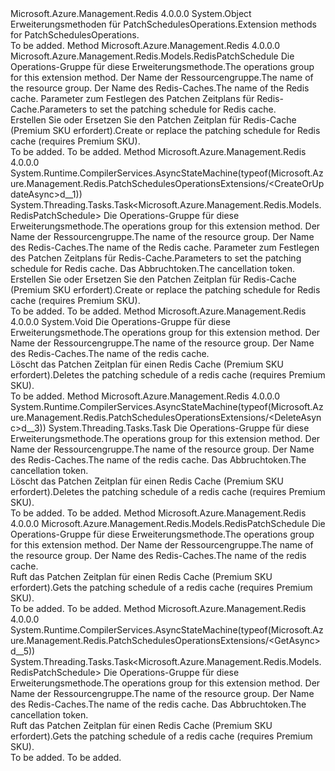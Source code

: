<Type Name="PatchSchedulesOperationsExtensions" FullName="Microsoft.Azure.Management.Redis.PatchSchedulesOperationsExtensions">
  <TypeSignature Language="C#" Value="public static class PatchSchedulesOperationsExtensions" />
  <TypeSignature Language="ILAsm" Value=".class public auto ansi abstract sealed beforefieldinit PatchSchedulesOperationsExtensions extends System.Object" />
  <TypeSignature Language="DocId" Value="T:Microsoft.Azure.Management.Redis.PatchSchedulesOperationsExtensions" />
  <TypeSignature Language="VB.NET" Value="Public Module PatchSchedulesOperationsExtensions" />
  <TypeSignature Language="F#" Value="type PatchSchedulesOperationsExtensions = class" />
  <AssemblyInfo>
    <AssemblyName>Microsoft.Azure.Management.Redis</AssemblyName>
    <AssemblyVersion>4.0.0.0</AssemblyVersion>
  </AssemblyInfo>
  <Base>
    <BaseTypeName>System.Object</BaseTypeName>
  </Base>
  <Interfaces />
  <Docs>
    <summary>
            <span data-ttu-id="846a8-101">Erweiterungsmethoden für PatchSchedulesOperations.</span><span class="sxs-lookup"><span data-stu-id="846a8-101">Extension methods for PatchSchedulesOperations.</span></span>
            </summary>
    <remarks>To be added.</remarks>
  </Docs>
  <Members>
    <Member MemberName="CreateOrUpdate">
      <MemberSignature Language="C#" Value="public static Microsoft.Azure.Management.Redis.Models.RedisPatchSchedule CreateOrUpdate (this Microsoft.Azure.Management.Redis.IPatchSchedulesOperations operations, string resourceGroupName, string name, Microsoft.Azure.Management.Redis.Models.RedisPatchSchedule parameters);" />
      <MemberSignature Language="ILAsm" Value=".method public static hidebysig class Microsoft.Azure.Management.Redis.Models.RedisPatchSchedule CreateOrUpdate(class Microsoft.Azure.Management.Redis.IPatchSchedulesOperations operations, string resourceGroupName, string name, class Microsoft.Azure.Management.Redis.Models.RedisPatchSchedule parameters) cil managed" />
      <MemberSignature Language="DocId" Value="M:Microsoft.Azure.Management.Redis.PatchSchedulesOperationsExtensions.CreateOrUpdate(Microsoft.Azure.Management.Redis.IPatchSchedulesOperations,System.String,System.String,Microsoft.Azure.Management.Redis.Models.RedisPatchSchedule)" />
      <MemberSignature Language="VB.NET" Value="&lt;Extension()&gt;&#xA;Public Function CreateOrUpdate (operations As IPatchSchedulesOperations, resourceGroupName As String, name As String, parameters As RedisPatchSchedule) As RedisPatchSchedule" />
      <MemberSignature Language="F#" Value="static member CreateOrUpdate : Microsoft.Azure.Management.Redis.IPatchSchedulesOperations * string * string * Microsoft.Azure.Management.Redis.Models.RedisPatchSchedule -&gt; Microsoft.Azure.Management.Redis.Models.RedisPatchSchedule" Usage="Microsoft.Azure.Management.Redis.PatchSchedulesOperationsExtensions.CreateOrUpdate (operations, resourceGroupName, name, parameters)" />
      <MemberType>Method</MemberType>
      <AssemblyInfo>
        <AssemblyName>Microsoft.Azure.Management.Redis</AssemblyName>
        <AssemblyVersion>4.0.0.0</AssemblyVersion>
      </AssemblyInfo>
      <ReturnValue>
        <ReturnType>Microsoft.Azure.Management.Redis.Models.RedisPatchSchedule</ReturnType>
      </ReturnValue>
      <Parameters>
        <Parameter Name="operations" Type="Microsoft.Azure.Management.Redis.IPatchSchedulesOperations" RefType="this" />
        <Parameter Name="resourceGroupName" Type="System.String" />
        <Parameter Name="name" Type="System.String" />
        <Parameter Name="parameters" Type="Microsoft.Azure.Management.Redis.Models.RedisPatchSchedule" />
      </Parameters>
      <Docs>
        <param name="operations">
            <span data-ttu-id="846a8-102">Die Operations-Gruppe für diese Erweiterungsmethode.</span><span class="sxs-lookup"><span data-stu-id="846a8-102">The operations group for this extension method.</span></span>
            </param>
        <param name="resourceGroupName">
            <span data-ttu-id="846a8-103">Der Name der Ressourcengruppe.</span><span class="sxs-lookup"><span data-stu-id="846a8-103">The name of the resource group.</span></span>
            </param>
        <param name="name">
            <span data-ttu-id="846a8-104">Der Name des Redis-Caches.</span><span class="sxs-lookup"><span data-stu-id="846a8-104">The name of the Redis cache.</span></span>
            </param>
        <param name="parameters">
            <span data-ttu-id="846a8-105">Parameter zum Festlegen des Patchen Zeitplans für Redis-Cache.</span><span class="sxs-lookup"><span data-stu-id="846a8-105">Parameters to set the patching schedule for Redis cache.</span></span>
            </param>
        <summary>
            <span data-ttu-id="846a8-106">Erstellen Sie oder Ersetzen Sie den Patchen Zeitplan für Redis-Cache (Premium SKU erfordert).</span><span class="sxs-lookup"><span data-stu-id="846a8-106">Create or replace the patching schedule for Redis cache (requires Premium SKU).</span></span>
            </summary>
        <returns>To be added.</returns>
        <remarks>To be added.</remarks>
      </Docs>
    </Member>
    <Member MemberName="CreateOrUpdateAsync">
      <MemberSignature Language="C#" Value="public static System.Threading.Tasks.Task&lt;Microsoft.Azure.Management.Redis.Models.RedisPatchSchedule&gt; CreateOrUpdateAsync (this Microsoft.Azure.Management.Redis.IPatchSchedulesOperations operations, string resourceGroupName, string name, Microsoft.Azure.Management.Redis.Models.RedisPatchSchedule parameters, System.Threading.CancellationToken cancellationToken = null);" />
      <MemberSignature Language="ILAsm" Value=".method public static hidebysig class System.Threading.Tasks.Task`1&lt;class Microsoft.Azure.Management.Redis.Models.RedisPatchSchedule&gt; CreateOrUpdateAsync(class Microsoft.Azure.Management.Redis.IPatchSchedulesOperations operations, string resourceGroupName, string name, class Microsoft.Azure.Management.Redis.Models.RedisPatchSchedule parameters, valuetype System.Threading.CancellationToken cancellationToken) cil managed" />
      <MemberSignature Language="DocId" Value="M:Microsoft.Azure.Management.Redis.PatchSchedulesOperationsExtensions.CreateOrUpdateAsync(Microsoft.Azure.Management.Redis.IPatchSchedulesOperations,System.String,System.String,Microsoft.Azure.Management.Redis.Models.RedisPatchSchedule,System.Threading.CancellationToken)" />
      <MemberSignature Language="F#" Value="static member CreateOrUpdateAsync : Microsoft.Azure.Management.Redis.IPatchSchedulesOperations * string * string * Microsoft.Azure.Management.Redis.Models.RedisPatchSchedule * System.Threading.CancellationToken -&gt; System.Threading.Tasks.Task&lt;Microsoft.Azure.Management.Redis.Models.RedisPatchSchedule&gt;" Usage="Microsoft.Azure.Management.Redis.PatchSchedulesOperationsExtensions.CreateOrUpdateAsync (operations, resourceGroupName, name, parameters, cancellationToken)" />
      <MemberType>Method</MemberType>
      <AssemblyInfo>
        <AssemblyName>Microsoft.Azure.Management.Redis</AssemblyName>
        <AssemblyVersion>4.0.0.0</AssemblyVersion>
      </AssemblyInfo>
      <Attributes>
        <Attribute>
          <AttributeName>System.Runtime.CompilerServices.AsyncStateMachine(typeof(Microsoft.Azure.Management.Redis.PatchSchedulesOperationsExtensions/&lt;CreateOrUpdateAsync&gt;d__1))</AttributeName>
        </Attribute>
      </Attributes>
      <ReturnValue>
        <ReturnType>System.Threading.Tasks.Task&lt;Microsoft.Azure.Management.Redis.Models.RedisPatchSchedule&gt;</ReturnType>
      </ReturnValue>
      <Parameters>
        <Parameter Name="operations" Type="Microsoft.Azure.Management.Redis.IPatchSchedulesOperations" RefType="this" />
        <Parameter Name="resourceGroupName" Type="System.String" />
        <Parameter Name="name" Type="System.String" />
        <Parameter Name="parameters" Type="Microsoft.Azure.Management.Redis.Models.RedisPatchSchedule" />
        <Parameter Name="cancellationToken" Type="System.Threading.CancellationToken" />
      </Parameters>
      <Docs>
        <param name="operations">
            <span data-ttu-id="846a8-107">Die Operations-Gruppe für diese Erweiterungsmethode.</span><span class="sxs-lookup"><span data-stu-id="846a8-107">The operations group for this extension method.</span></span>
            </param>
        <param name="resourceGroupName">
            <span data-ttu-id="846a8-108">Der Name der Ressourcengruppe.</span><span class="sxs-lookup"><span data-stu-id="846a8-108">The name of the resource group.</span></span>
            </param>
        <param name="name">
            <span data-ttu-id="846a8-109">Der Name des Redis-Caches.</span><span class="sxs-lookup"><span data-stu-id="846a8-109">The name of the Redis cache.</span></span>
            </param>
        <param name="parameters">
            <span data-ttu-id="846a8-110">Parameter zum Festlegen des Patchen Zeitplans für Redis-Cache.</span><span class="sxs-lookup"><span data-stu-id="846a8-110">Parameters to set the patching schedule for Redis cache.</span></span>
            </param>
        <param name="cancellationToken">
            <span data-ttu-id="846a8-111">Das Abbruchtoken.</span><span class="sxs-lookup"><span data-stu-id="846a8-111">The cancellation token.</span></span>
            </param>
        <summary>
            <span data-ttu-id="846a8-112">Erstellen Sie oder Ersetzen Sie den Patchen Zeitplan für Redis-Cache (Premium SKU erfordert).</span><span class="sxs-lookup"><span data-stu-id="846a8-112">Create or replace the patching schedule for Redis cache (requires Premium SKU).</span></span>
            </summary>
        <returns>To be added.</returns>
        <remarks>To be added.</remarks>
      </Docs>
    </Member>
    <Member MemberName="Delete">
      <MemberSignature Language="C#" Value="public static void Delete (this Microsoft.Azure.Management.Redis.IPatchSchedulesOperations operations, string resourceGroupName, string name);" />
      <MemberSignature Language="ILAsm" Value=".method public static hidebysig void Delete(class Microsoft.Azure.Management.Redis.IPatchSchedulesOperations operations, string resourceGroupName, string name) cil managed" />
      <MemberSignature Language="DocId" Value="M:Microsoft.Azure.Management.Redis.PatchSchedulesOperationsExtensions.Delete(Microsoft.Azure.Management.Redis.IPatchSchedulesOperations,System.String,System.String)" />
      <MemberSignature Language="VB.NET" Value="&lt;Extension()&gt;&#xA;Public Sub Delete (operations As IPatchSchedulesOperations, resourceGroupName As String, name As String)" />
      <MemberSignature Language="F#" Value="static member Delete : Microsoft.Azure.Management.Redis.IPatchSchedulesOperations * string * string -&gt; unit" Usage="Microsoft.Azure.Management.Redis.PatchSchedulesOperationsExtensions.Delete (operations, resourceGroupName, name)" />
      <MemberType>Method</MemberType>
      <AssemblyInfo>
        <AssemblyName>Microsoft.Azure.Management.Redis</AssemblyName>
        <AssemblyVersion>4.0.0.0</AssemblyVersion>
      </AssemblyInfo>
      <ReturnValue>
        <ReturnType>System.Void</ReturnType>
      </ReturnValue>
      <Parameters>
        <Parameter Name="operations" Type="Microsoft.Azure.Management.Redis.IPatchSchedulesOperations" RefType="this" />
        <Parameter Name="resourceGroupName" Type="System.String" />
        <Parameter Name="name" Type="System.String" />
      </Parameters>
      <Docs>
        <param name="operations">
            <span data-ttu-id="846a8-113">Die Operations-Gruppe für diese Erweiterungsmethode.</span><span class="sxs-lookup"><span data-stu-id="846a8-113">The operations group for this extension method.</span></span>
            </param>
        <param name="resourceGroupName">
            <span data-ttu-id="846a8-114">Der Name der Ressourcengruppe.</span><span class="sxs-lookup"><span data-stu-id="846a8-114">The name of the resource group.</span></span>
            </param>
        <param name="name">
            <span data-ttu-id="846a8-115">Der Name des Redis-Caches.</span><span class="sxs-lookup"><span data-stu-id="846a8-115">The name of the redis cache.</span></span>
            </param>
        <summary>
            <span data-ttu-id="846a8-116">Löscht das Patchen Zeitplan für einen Redis Cache (Premium SKU erfordert).</span><span class="sxs-lookup"><span data-stu-id="846a8-116">Deletes the patching schedule of a redis cache (requires Premium SKU).</span></span>
            </summary>
        <remarks>To be added.</remarks>
      </Docs>
    </Member>
    <Member MemberName="DeleteAsync">
      <MemberSignature Language="C#" Value="public static System.Threading.Tasks.Task DeleteAsync (this Microsoft.Azure.Management.Redis.IPatchSchedulesOperations operations, string resourceGroupName, string name, System.Threading.CancellationToken cancellationToken = null);" />
      <MemberSignature Language="ILAsm" Value=".method public static hidebysig class System.Threading.Tasks.Task DeleteAsync(class Microsoft.Azure.Management.Redis.IPatchSchedulesOperations operations, string resourceGroupName, string name, valuetype System.Threading.CancellationToken cancellationToken) cil managed" />
      <MemberSignature Language="DocId" Value="M:Microsoft.Azure.Management.Redis.PatchSchedulesOperationsExtensions.DeleteAsync(Microsoft.Azure.Management.Redis.IPatchSchedulesOperations,System.String,System.String,System.Threading.CancellationToken)" />
      <MemberSignature Language="F#" Value="static member DeleteAsync : Microsoft.Azure.Management.Redis.IPatchSchedulesOperations * string * string * System.Threading.CancellationToken -&gt; System.Threading.Tasks.Task" Usage="Microsoft.Azure.Management.Redis.PatchSchedulesOperationsExtensions.DeleteAsync (operations, resourceGroupName, name, cancellationToken)" />
      <MemberType>Method</MemberType>
      <AssemblyInfo>
        <AssemblyName>Microsoft.Azure.Management.Redis</AssemblyName>
        <AssemblyVersion>4.0.0.0</AssemblyVersion>
      </AssemblyInfo>
      <Attributes>
        <Attribute>
          <AttributeName>System.Runtime.CompilerServices.AsyncStateMachine(typeof(Microsoft.Azure.Management.Redis.PatchSchedulesOperationsExtensions/&lt;DeleteAsync&gt;d__3))</AttributeName>
        </Attribute>
      </Attributes>
      <ReturnValue>
        <ReturnType>System.Threading.Tasks.Task</ReturnType>
      </ReturnValue>
      <Parameters>
        <Parameter Name="operations" Type="Microsoft.Azure.Management.Redis.IPatchSchedulesOperations" RefType="this" />
        <Parameter Name="resourceGroupName" Type="System.String" />
        <Parameter Name="name" Type="System.String" />
        <Parameter Name="cancellationToken" Type="System.Threading.CancellationToken" />
      </Parameters>
      <Docs>
        <param name="operations">
            <span data-ttu-id="846a8-117">Die Operations-Gruppe für diese Erweiterungsmethode.</span><span class="sxs-lookup"><span data-stu-id="846a8-117">The operations group for this extension method.</span></span>
            </param>
        <param name="resourceGroupName">
            <span data-ttu-id="846a8-118">Der Name der Ressourcengruppe.</span><span class="sxs-lookup"><span data-stu-id="846a8-118">The name of the resource group.</span></span>
            </param>
        <param name="name">
            <span data-ttu-id="846a8-119">Der Name des Redis-Caches.</span><span class="sxs-lookup"><span data-stu-id="846a8-119">The name of the redis cache.</span></span>
            </param>
        <param name="cancellationToken">
            <span data-ttu-id="846a8-120">Das Abbruchtoken.</span><span class="sxs-lookup"><span data-stu-id="846a8-120">The cancellation token.</span></span>
            </param>
        <summary>
            <span data-ttu-id="846a8-121">Löscht das Patchen Zeitplan für einen Redis Cache (Premium SKU erfordert).</span><span class="sxs-lookup"><span data-stu-id="846a8-121">Deletes the patching schedule of a redis cache (requires Premium SKU).</span></span>
            </summary>
        <returns>To be added.</returns>
        <remarks>To be added.</remarks>
      </Docs>
    </Member>
    <Member MemberName="Get">
      <MemberSignature Language="C#" Value="public static Microsoft.Azure.Management.Redis.Models.RedisPatchSchedule Get (this Microsoft.Azure.Management.Redis.IPatchSchedulesOperations operations, string resourceGroupName, string name);" />
      <MemberSignature Language="ILAsm" Value=".method public static hidebysig class Microsoft.Azure.Management.Redis.Models.RedisPatchSchedule Get(class Microsoft.Azure.Management.Redis.IPatchSchedulesOperations operations, string resourceGroupName, string name) cil managed" />
      <MemberSignature Language="DocId" Value="M:Microsoft.Azure.Management.Redis.PatchSchedulesOperationsExtensions.Get(Microsoft.Azure.Management.Redis.IPatchSchedulesOperations,System.String,System.String)" />
      <MemberSignature Language="VB.NET" Value="&lt;Extension()&gt;&#xA;Public Function Get (operations As IPatchSchedulesOperations, resourceGroupName As String, name As String) As RedisPatchSchedule" />
      <MemberSignature Language="F#" Value="static member Get : Microsoft.Azure.Management.Redis.IPatchSchedulesOperations * string * string -&gt; Microsoft.Azure.Management.Redis.Models.RedisPatchSchedule" Usage="Microsoft.Azure.Management.Redis.PatchSchedulesOperationsExtensions.Get (operations, resourceGroupName, name)" />
      <MemberType>Method</MemberType>
      <AssemblyInfo>
        <AssemblyName>Microsoft.Azure.Management.Redis</AssemblyName>
        <AssemblyVersion>4.0.0.0</AssemblyVersion>
      </AssemblyInfo>
      <ReturnValue>
        <ReturnType>Microsoft.Azure.Management.Redis.Models.RedisPatchSchedule</ReturnType>
      </ReturnValue>
      <Parameters>
        <Parameter Name="operations" Type="Microsoft.Azure.Management.Redis.IPatchSchedulesOperations" RefType="this" />
        <Parameter Name="resourceGroupName" Type="System.String" />
        <Parameter Name="name" Type="System.String" />
      </Parameters>
      <Docs>
        <param name="operations">
            <span data-ttu-id="846a8-122">Die Operations-Gruppe für diese Erweiterungsmethode.</span><span class="sxs-lookup"><span data-stu-id="846a8-122">The operations group for this extension method.</span></span>
            </param>
        <param name="resourceGroupName">
            <span data-ttu-id="846a8-123">Der Name der Ressourcengruppe.</span><span class="sxs-lookup"><span data-stu-id="846a8-123">The name of the resource group.</span></span>
            </param>
        <param name="name">
            <span data-ttu-id="846a8-124">Der Name des Redis-Caches.</span><span class="sxs-lookup"><span data-stu-id="846a8-124">The name of the redis cache.</span></span>
            </param>
        <summary>
            <span data-ttu-id="846a8-125">Ruft das Patchen Zeitplan für einen Redis Cache (Premium SKU erfordert).</span><span class="sxs-lookup"><span data-stu-id="846a8-125">Gets the patching schedule of a redis cache (requires Premium SKU).</span></span>
            </summary>
        <returns>To be added.</returns>
        <remarks>To be added.</remarks>
      </Docs>
    </Member>
    <Member MemberName="GetAsync">
      <MemberSignature Language="C#" Value="public static System.Threading.Tasks.Task&lt;Microsoft.Azure.Management.Redis.Models.RedisPatchSchedule&gt; GetAsync (this Microsoft.Azure.Management.Redis.IPatchSchedulesOperations operations, string resourceGroupName, string name, System.Threading.CancellationToken cancellationToken = null);" />
      <MemberSignature Language="ILAsm" Value=".method public static hidebysig class System.Threading.Tasks.Task`1&lt;class Microsoft.Azure.Management.Redis.Models.RedisPatchSchedule&gt; GetAsync(class Microsoft.Azure.Management.Redis.IPatchSchedulesOperations operations, string resourceGroupName, string name, valuetype System.Threading.CancellationToken cancellationToken) cil managed" />
      <MemberSignature Language="DocId" Value="M:Microsoft.Azure.Management.Redis.PatchSchedulesOperationsExtensions.GetAsync(Microsoft.Azure.Management.Redis.IPatchSchedulesOperations,System.String,System.String,System.Threading.CancellationToken)" />
      <MemberSignature Language="F#" Value="static member GetAsync : Microsoft.Azure.Management.Redis.IPatchSchedulesOperations * string * string * System.Threading.CancellationToken -&gt; System.Threading.Tasks.Task&lt;Microsoft.Azure.Management.Redis.Models.RedisPatchSchedule&gt;" Usage="Microsoft.Azure.Management.Redis.PatchSchedulesOperationsExtensions.GetAsync (operations, resourceGroupName, name, cancellationToken)" />
      <MemberType>Method</MemberType>
      <AssemblyInfo>
        <AssemblyName>Microsoft.Azure.Management.Redis</AssemblyName>
        <AssemblyVersion>4.0.0.0</AssemblyVersion>
      </AssemblyInfo>
      <Attributes>
        <Attribute>
          <AttributeName>System.Runtime.CompilerServices.AsyncStateMachine(typeof(Microsoft.Azure.Management.Redis.PatchSchedulesOperationsExtensions/&lt;GetAsync&gt;d__5))</AttributeName>
        </Attribute>
      </Attributes>
      <ReturnValue>
        <ReturnType>System.Threading.Tasks.Task&lt;Microsoft.Azure.Management.Redis.Models.RedisPatchSchedule&gt;</ReturnType>
      </ReturnValue>
      <Parameters>
        <Parameter Name="operations" Type="Microsoft.Azure.Management.Redis.IPatchSchedulesOperations" RefType="this" />
        <Parameter Name="resourceGroupName" Type="System.String" />
        <Parameter Name="name" Type="System.String" />
        <Parameter Name="cancellationToken" Type="System.Threading.CancellationToken" />
      </Parameters>
      <Docs>
        <param name="operations">
            <span data-ttu-id="846a8-126">Die Operations-Gruppe für diese Erweiterungsmethode.</span><span class="sxs-lookup"><span data-stu-id="846a8-126">The operations group for this extension method.</span></span>
            </param>
        <param name="resourceGroupName">
            <span data-ttu-id="846a8-127">Der Name der Ressourcengruppe.</span><span class="sxs-lookup"><span data-stu-id="846a8-127">The name of the resource group.</span></span>
            </param>
        <param name="name">
            <span data-ttu-id="846a8-128">Der Name des Redis-Caches.</span><span class="sxs-lookup"><span data-stu-id="846a8-128">The name of the redis cache.</span></span>
            </param>
        <param name="cancellationToken">
            <span data-ttu-id="846a8-129">Das Abbruchtoken.</span><span class="sxs-lookup"><span data-stu-id="846a8-129">The cancellation token.</span></span>
            </param>
        <summary>
            <span data-ttu-id="846a8-130">Ruft das Patchen Zeitplan für einen Redis Cache (Premium SKU erfordert).</span><span class="sxs-lookup"><span data-stu-id="846a8-130">Gets the patching schedule of a redis cache (requires Premium SKU).</span></span>
            </summary>
        <returns>To be added.</returns>
        <remarks>To be added.</remarks>
      </Docs>
    </Member>
  </Members>
</Type>